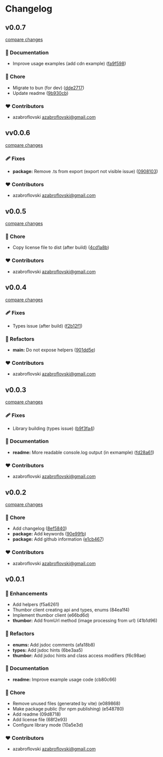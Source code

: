 # Changelog

## v0.0.7

[compare changes](https://github.com/azabroflovski/thumbor-client/compare/v0.0.6...v0.0.7)

### 📖 Documentation

- Improve usage examples (add cdn example) ([fa9f598](https://github.com/azabroflovski/thumbor-client/commit/fa9f598))

### 🏡 Chore

- Migrate to bun (for dev) ([dde2717](https://github.com/azabroflovski/thumbor-client/commit/dde2717))
- Update readme ([9b930cb](https://github.com/azabroflovski/thumbor-client/commit/9b930cb))

### ❤️ Contributors

- azabroflovski <azabroflovski@gmail.com>

## vv0.0.6

[compare changes](https://github.com/azabroflovski/thumbor-client/compare/v0.0.5...vv0.0.6)

### 🩹 Fixes

- **package:** Remove .ts from export (export not visible issue) ([0908103](https://github.com/azabroflovski/thumbor-client/commit/0908103))

### ❤️ Contributors

- azabroflovski <azabroflovski@gmail.com>

## v0.0.5

[compare changes](https://github.com/azabroflovski/thumbor-client/compare/v0.0.4...vv0.0.5)

### 🏡 Chore

- Copy license file to dist (after build) ([4cd1a8b](https://github.com/azabroflovski/thumbor-client/commit/4cd1a8b))

### ❤️ Contributors

- azabroflovski <azabroflovski@gmail.com>

## v0.0.4

[compare changes](https://github.com/azabroflovski/thumbor-client/compare/v0.0.3...v0.0.4)

### 🩹 Fixes

- Types issue (after build) ([f2b12f1](https://github.com/azabroflovski/thumbor-client/commit/f2b12f1))

### 💅 Refactors

- **main:** Do not expose helpers ([901dd5e](https://github.com/azabroflovski/thumbor-client/commit/901dd5e))

### ❤️ Contributors

- azabroflovski <azabroflovski@gmail.com>

## v0.0.3

[compare changes](https://github.com/azabroflovski/thumbor-client/compare/v0.0.2...v0.0.3)

### 🩹 Fixes

- Library building (types issue) ([b9f3fa4](https://github.com/azabroflovski/thumbor-client/commit/b9f3fa4))

### 📖 Documentation

- **readme:** More readable console.log output (in exmample) ([fd28a61](https://github.com/azabroflovski/thumbor-client/commit/fd28a61))

### ❤️ Contributors

- azabroflovski <azabroflovski@gmail.com>

## v0.0.2

[compare changes](https://github.com/azabroflovski/thumbor-client/compare/v0.0.1...v0.0.2)

### 🏡 Chore

- Add changelog ([8ef5840](https://github.com/azabroflovski/thumbor-client/commit/8ef5840))
- **package:** Add keywords ([90e99fb](https://github.com/azabroflovski/thumbor-client/commit/90e99fb))
- **package:** Add github information ([e1cb467](https://github.com/azabroflovski/thumbor-client/commit/e1cb467))

### ❤️ Contributors

- azabroflovski <azabroflovski@gmail.com>

## v0.0.1

### 🚀 Enhancements

- Add helpers (f5a6261)
- Thumbor client creating api and types, enums (84ea1f4)
- Implement thumbor client (e66bd6d)
- **thumbor:** Add fromUrl method (image processing from url) (41b1d96)

### 💅 Refactors

- **enums:** Add jsdoc comments (afa18b8)
- **types:** Add jsdoc hints (6be3aa5)
- **thumbor:** Add jsdoc hints and class access modifiers (f6c98ae)

### 📖 Documentation

- **readme:** Improve example usage code (cb80c66)

### 🏡 Chore

- Remove unused files (generated by vite) (e089868)
- Make package public (for npm publishing) (e548780)
- Add readme (09d8718)
- Add license file (68f2e93)
- Configure library mode (10a5e3d)

### ❤️ Contributors

- azabroflovski <azabroflovski@gmail.com>

